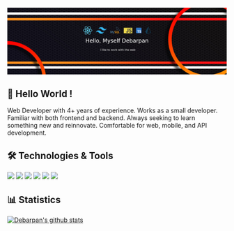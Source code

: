 [![Header](https://github.com/Debarpan-Middya/Debarpan-Middya/blob/main/banner.jpg?raw=true "Header")](https://github.com/Debarpan-Middya)

## 👋 Hello World ! 
Web Developer with 4+ years of experience.  Works as a small developer.  Familiar with both frontend and backend.  Always seeking to learn something new and reinnovate.  Comfortable for web, mobile, and API development.


## 🛠️ Technologies & Tools
![](https://img.shields.io/badge/Code-JavaScript-informational?style=flat&color=informational&logo=javascript)
![](https://img.shields.io/badge/Code-React-informational?style=flat&color=informational&logo=react)
![](https://img.shields.io/badge/Code-TypeScript-informational?style=flat&color=informational)
![](https://img.shields.io/badge/Code-Node-informational?style=flat&color=informational&logo=node.js)
![](https://img.shields.io/badge/Tool-Webpack-informational?style=flat&color=warning&logo=webpack)
![](https://img.shields.io/badge/Tool-SCSS-informational?style=flat&color=warning&logo=sass)

## 📊 Statistics
[![Debarpan's github stats](https://github-readme-stats.vercel.app/api?username=Debarpan_Middya&theme=dark&count_private=true)](https://github.com/anuraghazra/github-readme-stats)


